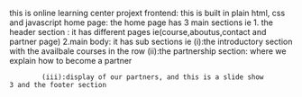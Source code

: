 this is online learning center projext
frontend:
    this is built in plain html, css and javascript
home page:
    the home page has 3 main sections ie
    1. the header section :
            it has different pages ie(course,aboutus,contact and partner page)
    2.main body:
        it has sub sections ie
            (i):the introductory section with the availbale courses in the row
            (ii):the partnership section: where we explain how to become a partner 

            (iii):display of our partners, and this is a slide show 
    3 and the footer section
